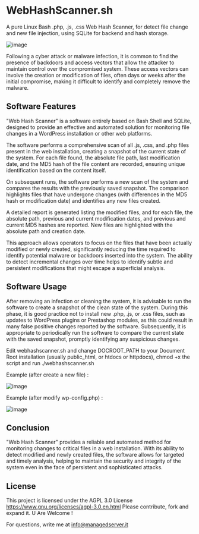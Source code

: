 # WebHashScanner.sh
A pure Linux Bash .php, .js, .css  Web Hash Scanner, for detect file change and new file injection, using SQLite for backend and hash storage.

![image](https://github.com/MarcoMarcoaldi/WebHashScanner/assets/113010551/fb436fc0-341d-46b7-bde7-188d39594c9c)


Following a cyber attack or malware infection, it is common to find the presence of backdoors and access vectors that allow the attacker to maintain control over the compromised system. These access vectors can involve the creation or modification of files, often days or weeks after the initial compromise, making it difficult to identify and completely remove the malware.

## Software Features
"Web Hash Scanner" is a software entirely based on Bash Shell and SQLite, designed to provide an effective and automated solution for monitoring file changes in a WordPress installation or other web platforms.

The software performs a comprehensive scan of all .js, .css, and .php files present in the web installation, creating a snapshot of the current state of the system. For each file found, the absolute file path, last modification date, and the MD5 hash of the file content are recorded, ensuring unique identification based on the content itself.

On subsequent runs, the software performs a new scan of the system and compares the results with the previously saved snapshot. The comparison highlights files that have undergone changes (with differences in the MD5 hash or modification date) and identifies any new files created.

A detailed report is generated listing the modified files, and for each file, the absolute path, previous and current modification dates, and previous and current MD5 hashes are reported. New files are highlighted with the absolute path and creation date.

This approach allows operators to focus on the files that have been actually modified or newly created, significantly reducing the time required to identify potential malware or backdoors inserted into the system. The ability to detect incremental changes over time helps to identify subtle and persistent modifications that might escape a superficial analysis.

## Software Usage
After removing an infection or cleaning the system, it is advisable to run the software to create a snapshot of the clean state of the system. During this phase, it is good practice not to install new .php, .js, or .css files, such as updates to WordPress plugins or Prestashop modules, as this could result in many false positive changes reported by the software. Subsequently, it is appropriate to periodically run the software to compare the current state with the saved snapshot, promptly identifying any suspicious changes.

Edit webhashscanner.sh and change DOCROOT_PATH to your Document Root installation (usually public_html, or htdocs or httpdocs), chmod +x the script and run ./webhashscanner.sh

Example (after create a new file) :

![image](https://github.com/MarcoMarcoaldi/WebHashScanner/assets/113010551/b85ac08e-7a5a-4ec3-8137-8911cc812fc1)

Example (after modify wp-config.php) :

![image](https://github.com/MarcoMarcoaldi/WebHashScanner/assets/113010551/79af9720-6af8-496a-8023-3597607d437a)


## Conclusion
"Web Hash Scanner" provides a reliable and automated method for monitoring changes to critical files in a web installation. With its ability to detect modified and newly created files, the software allows for targeted and timely analysis, helping to maintain the security and integrity of the system even in the face of persistent and sophisticated attacks.

## License
This project is licensed under the AGPL 3.0 License https://www.gnu.org/licenses/agpl-3.0.en.html
Please contribute, fork and expand it. U Are Welcome !

For questions, write me at info@managedserver.it

